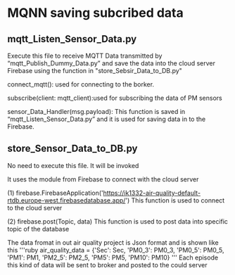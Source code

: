 # MQNN saving subcribed data
## mqtt_Listen_Sensor_Data.py 
Execute this file to receive MQTT Data transmitted by “mqtt_Publish_Dummy_Data.py” 
and save the data into the cloud server Firebase using the function in "store_Sebsir_Data_to_DB.py"

connect_mqtt(): used for connecting to the borker.

subscribe(client: mqtt_client):used for subscribing the data of PM sensors

sensor_Data_Handler(msg.payload): This function is saved in “mqtt_Listen_Sensor_Data.py” and it is used for saving data in to the Firebase.


## store_Sensor_Data_to_DB.py 
No need to execute this file. It will be invoked 

It uses the module from Firebase to connect with the cloud server

(1) firebase.FirebaseApplication('https://ik1332-air-quality-default-rtdb.europe-west.firebasedatabase.app/')
This function is used to connect to the cloud server

(2) firebase.post(Topic, data)
This function is used to post data into specific topic of the database

The data fromat in out air quality project is Json format and is shown like this
'''ruby
air_quality_data = {'Sec': Sec, 'PM0_3': PM0_3, 'PM0_5': PM0_5, 'PM1': PM1, 'PM2_5': PM2_5, 'PM5': PM5, 'PM10': PM10} 
'''
Each episode this kind of data will be sent to broker and posted to the could server

